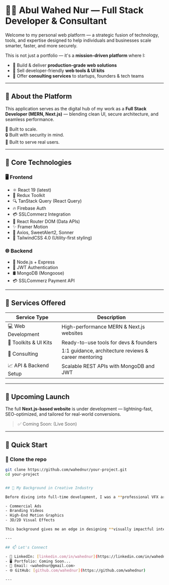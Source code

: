 # 👨‍💻 Abul Wahed Nur — Full Stack Developer & Consultant

Welcome to my personal web platform — a strategic fusion of technology, tools, and expertise designed to help individuals and businesses scale smarter, faster, and more securely.

This is not just a portfolio — it's a **mission-driven platform** where I:

- 🚀 Build & deliver **production-grade web solutions**
- 🧰 Sell developer-friendly **web tools & UI kits**
- 💼 Offer **consulting services** to startups, founders & tech teams

---

## 🧩 About the Platform

This application serves as the digital hub of my work as a **Full Stack Developer (MERN, Next.js)** — blending clean UI, secure architecture, and seamless performance.

🔧 Built to scale.  
🔒 Built with security in mind.  
🎯 Built to serve real users.

---

## 🧠 Core Technologies

### 🖥️ Frontend

- ⚛️ React 19 (latest)
- 🧠 Redux Toolkit
- 🔍 TanStack Query (React Query)
- 🔥 Firebase Auth
- 💳 SSLCommerz Integration
- 🚦 React Router DOM (Data APIs)
- ✨ Framer Motion
- 🧪 Axios, SweetAlert2, Sonner
- 🎨 TailwindCSS 4.0 (Utility-first styling)

### 🌐 Backend

- 🧠 Node.js + Express
- 🔐 JWT Authentication
- 🛢️ MongoDB (Mongoose)
- 💳 SSLCommerz Payment API

---

## 🎯 Services Offered

| Service Type           | Description                                           |
| ---------------------- | ----------------------------------------------------- |
| 💻 Web Development     | High-performance MERN & Next.js websites              |
| 🧰 Toolkits & UI Kits  | Ready-to-use tools for devs & founders                |
| 💬 Consulting          | 1:1 guidance, architecture reviews & career mentoring |
| 📈 API & Backend Setup | Scalable REST APIs with MongoDB and JWT               |

---

## 🚧 Upcoming Launch

The full **Next.js-based website** is under development — lightning-fast, SEO-optimized, and tailored for real-world conversions.

> ✅ Coming Soon: (Live Soon)

---

## 🚀 Quick Start

### 📁 Clone the repo

```bash
git clone https://github.com/wahednur/your-project.git
cd your-project


## 🎨 My Background in Creative Industry

Before diving into full-time development, I was a **professional VFX artist & commercial animator**. I’ve worked on:

- Commercial Ads
- Branding Videos
- High-End Motion Graphics
- 3D/2D Visual Effects

This background gives me an edge in designing **visually impactful interfaces** and thinking **beyond code** to deliver smooth, immersive user experiences.

---

## 📫 Let's Connect

- 💼 LinkedIn: [linkedin.com/in/wahednur](https://linkedin.com/in/wahednur)
- 🖥️ Portfolio: Coming Soon...
- 📧 Email: <wahednur@gmail.com>
- 🌐 GitHub: [github.com/wahednur](https://github.com/wahednur)

---
```
